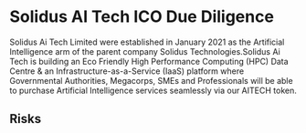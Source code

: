 # Solidus AI Tech ICO Due Diligence
Solidus Ai Tech Limited were established in January 2021 as the Artificial Intelligence arm of the parent company Solidus Technologies.Solidus Ai Tech is building an Eco Friendly High Performance Computing (HPC) Data Centre & an Infrastructure-as-a-Service (IaaS) platform where Governmental Authorities, Megacorps, SMEs and Professionals will be able to purchase Artificial Intelligence services seamlessly via our AITECH token.
## Risks
